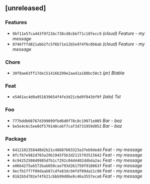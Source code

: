 ## [unreleased]

### Features

- `9bf11e57ca443f9f21bc738cd8cbbf71c107ecc9` *(cloud)* _Feature - my message_
- `0746fffd821abb2fc5f6b71e12b5e974f6c0b6ab` *(cloud)* _Feature - my message_

### Chore

- `30f8ae63ff17de151416b299e2aa41a188bc50c3` *(pr)* _Blabla_

### Feat

- `e5461ac4d0a951839654f4fe3d21cbd9f843bf9f` *(lala)* _Tst_

### Foo

- `777bddb08767d399099fbd6d0f78c8c19971e005` _Bar - baz_
- `be5e4c6c5ee0df579148cebf7caf3d731959d052` _Bar - baz_

### Package

- `64121023584d0d2b21c48687603323a37eb9dedd` _Feat - my message_
- `8fcfb7e982d703a29b1945f5b3d2115793515642` _Feat - my message_
- `6c9425250849985d7b1c7292c04d4402ddbda2ac` _Feat - my message_
- `e0664275a6572bab050cae793d261750f918063f` _Feat - my message_
- `9ecfb1ff7f09daab87cdfe83dc94fdf09da21c90` _Feat - my message_
- `0162b5d702e74f621cbbb99d0be9c46a3557eca0` _Feat - my message_
